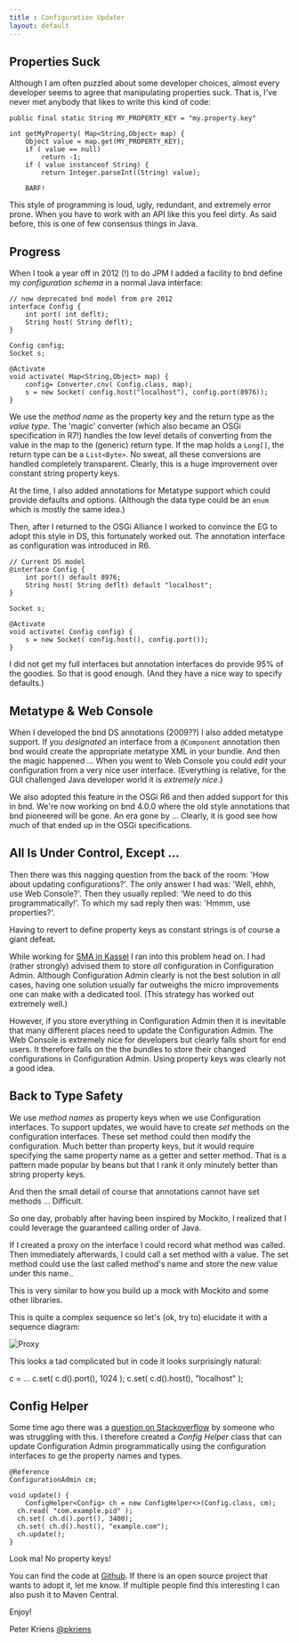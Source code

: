 ```yaml
---
title : Configuration Updater
layout: default
---
```


## Properties Suck

Although I am often puzzled about some developer choices, almost every developer seems to agree that manipulating properties suck. That is, I've never met anybody that likes to write this kind of code:

	public final static String MY_PROPERTY_KEY = "my.property.key"

	int getMyProperty( Map<String,Object> map) {
		Object value = map.get(MY_PROPERTY_KEY);
		if ( value == null)
			return -1;
		if ( value instanceof String) {
			return Integer.parseInt((String) value);

		BARF!

This style of programming is loud, ugly, redundant, and extremely error prone. When you have to work
with an API like this you feel dirty. As said before, this is one of few consensus things in Java.

## Progress

When I took a year off in 2012 (!) to do JPM I added a facility to bnd define my _configuration schema_ in 
a normal Java interface:

	// now deprecated bnd model from pre 2012
	interface Config {
		int port( int deflt);
		String host( String deflt);
	}

	Config config;
	Socket s;

	@Activate
	void activate( Map<String,Object> map) {
		config= Converter.cnv( Config.class, map);
		s = new Socket( config.host("localhost"), config.port(8976));
	}

We use the _method name_ as the property key and the return type as the _value type_. The 'magic' converter (which also became an OSGi specification in R7!) handles the low level details of converting from the value in the map to the (generic) return type. If the map holds a `Long[]`, the return type can be a `List<Byte>`. No sweat, all these conversions are handled completely transparent. Clearly, this is a huge improvement over constant string property keys. 

At the time, I also added annotations for Metatype support which could provide defaults and
options. (Although the data type could be an `enum` which is mostly the same idea.)

Then, after I returned to the OSGi Alliance I worked to convince the EG to adopt this style in
DS, this fortunately worked out. The annotation interface as configuration was introduced in R6.

	// Current DS model
	@interface Config {
		int port() default 8976;
		String host( String deflt) default "localhost";
	}

	Socket s;

	@Activate
	void activate( Config config) {
		s = new Socket( config.host(), config.port());
	}


I did not get my full interfaces but annotation interfaces do provide 95% of the 
goodies. So that is good enough. (And they have a nice way to specify defaults.) 

## Metatype & Web Console

When I developed the bnd DS annotations (2009??) I also added metatype support. 
If you _designated_ an interface from a `@Component` annotation then bnd would
create the appropriate metatype XML in your bundle. And then the magic happened ... When you
went to Web Console you could _edit_ your configuration from a very nice user interface. 
(Everything is relative, for the GUI challenged Java developer world it is _extremely nice_.)

We also adopted this feature in the OSGi R6 and then added support for this in bnd. We're now
working on bnd 4.0.0 where the old style annotations that bnd pioneered will be gone. An era gone by ...
Clearly, it is good see how much of that ended up in the OSGi specifications.

## All Is Under Control, Except ...

Then there was this nagging question from the back of the room: 'How about updating configurations?'.
The only answer I had was: 'Well, ehhh, use Web Console?'. Then they usually replied: 'We need to do
this programmatically!'. To which my sad reply then was: 'Hmmm, use properties?'. 

Having to revert to define property keys as constant strings is of course a giant defeat. 

While working for [SMA in Kassel](http://www.ennexos.com/en/) I ran into this problem head on. I had (rather
strongly) advised them to store _all_ configuration in Configuration Admin. Although Configuration Admin
clearly is not the best solution in _all_ cases, having one solution usually far outweighs the
micro improvements one can make with a dedicated tool. (This strategy has worked out extremely well.)

However, if you store everything in Configuration Admin then it is inevitable that many different
places need to update the Configuration Admin. The Web Console is extremely nice for developers but
clearly falls short for end users. It therefore falls on the the bundles to store their changed
configurations in Configuration Admin. Using property keys was clearly not a good idea.

## Back to Type Safety

We use _method names_ as property keys when we use Configuration interfaces. To support
updates, we would have to create _set_ methods on the
configuration interfaces. These set method could then modify the configuration. Much better than
property keys, but it would require specifying the same property name as a getter and setter method.
That is a pattern made popular by beans but that I rank it only minutely better than string property keys. 

And then the small detail of course that annotations cannot have set methods ... Difficult.

So one day, probably after having been inspired by Mockito, I realized that I could leverage the guaranteed 
calling order of Java. 

If I created a proxy on the interface I could record what method
was called. Then immediately afterwards, I could call a set method with a
value. The set method could use the last called method's name and store the 
new value under this name.. 

This is very similar to how you build up a mock
with Mockito and some other libraries. 

This is quite a complex sequence so let's (ok, try to) elucidate it with a sequence diagram:

![Proxy](http://www.plantuml.com/plantuml/png/NO_1YiCW54Nt-OeBtIWqVe2a8T1rPzT5bs9UGo5HqMVx-pKrpJ2pKUuxLuyEYKtalCpDpMUqFSgcON62enVEtjqVqpMCXadKeEniKfBVkjNOW8HLezX17Me47xbCQznEb1ku60uh-oLL7ObpTEYINmXFCsVgTnTqSIHYyGSVqQrlhK4sjkql9cYKHONCucDJ4_6FMKZ8V-s1t5X-_mO0)

This looks a tad complicated but in code it looks surprisingly natural:

   c = ...
   c.set( c.d().port(), 1024 );
   c.set( c.d().host(), "localhost" );
   
## Config Helper

Some time ago there was a [question on Stackoverflow](https://stackoverflow.com/questions/49238517/how-to-map-service-factory-pids-to-their-objectclassdefinition/49239698?noredirect=1#comment85508462_49239698) by someone who was struggling with this. I therefore created a _Config Helper_ class that can update Configuration Admin programmatically
using the configuration interfaces to ge the property names and types. 

    @Reference
    ConfigurationAdmin cm;
  
    void update() {
	    ConfigHelper<Config> ch = new ConfigHelper<>(Config.class, cm);
      ch.read( "com.example.pid" );
      ch.set( ch.d().port(), 3400);
      ch.set( ch.d().host(), "example.com");
      ch.update();
    }

Look ma! No property keys!

You can find the code at [Github][1]. If there is an open source project that wants to adopt it, let me know. If multiple people find this interesting I can also push it to Maven Central.

Enjoy!

  Peter Kriens
  [@pkriens](https://twitter.com/pkriens)
  
[1]: https://github.com/aQute-os/biz.aQute.osgi.util/tree/master/biz.aQute.osgi.configuration.util
		

